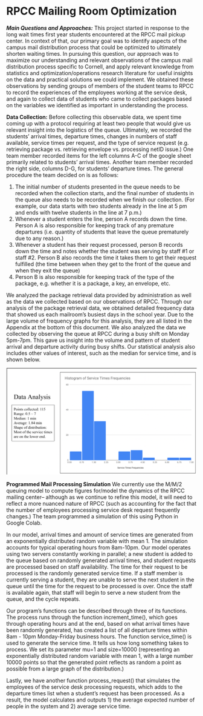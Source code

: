 # RPCC Mailing Room Optimization

***Main Questions and Approaches:***
This project started in response to the long wait times first year students encountered at the RPCC mail pickup center. In context of that, our primary goal was to identify aspects of the campus mail distribution process that could be optimized to ultimately shorten waiting times. In pursuing this question, our approach was to maximize our understanding and relevant observations of the campus mail distribution process specific to Cornell, and apply relevant knowledge from statistics and optimization/operations research literature for useful insights on the data and practical solutions we could implement. We obtained these observations by sending groups of members of the student teams to RPCC to record the experiences of the employees working at the service desk, and again to collect data of students who came to collect packages based on the variables we identified as important in understanding the process.

**Data Collection:**
Before collecting this observable data, we spent time coming up with a protocol requiring at least two people that would give us relevant insight into the logistics of the queue. Ultimately, we recorded the students’ arrival times, departure times, changes in numbers of staff available, service times per request, and the type of service request (e.g. retrieving package vs. retrieving envelope vs. processing netID issue.) One team member recorded items for the left columns A-C of the google sheet primarily related to students’ arrival times. Another team member recorded the right side, columns D-G, for students’ departure times.
The general procedure the team decided on is as follows:
1. The initial number of students presented in the queue needs to be recorded when
the collection starts, and the final number of students in the queue also needs to be recorded when we finish our collection. (For example, our data starts with two students already in the line at 5 pm and ends with twelve students in the line at 7 p.m.)
2. Whenever a student enters the line, person A records down the time. Person A is also responsible for keeping track of any premature departures (i.e. quantity of students that leave the queue prematurely due to any reason.)
3. Whenever a student has their request processed, person B records down the time and notes whether the student was serving by staff #1 or staff #2. Person B also records the time it takes them to get their request fulfilled (the time between when they get to the front of the queue and when they exit the queue)
4. Person B is also responsible for keeping track of the type of the package, e.g. whether it is a package, a key, an envelope, etc.

We analyzed the package retrieval data provided by administration as well as the data we collected based on our observations of RPCC. Through our analysis of the package retrieval data, we obtained detailed frequency data that showed us each mailroom’s busiest days in the school year. Due to the large volume of frequency graphs for this analysis, they are all listed in the Appendix at the bottom of this document.
We also analyzed the data we collected by observing the queue at RPCC during a busy shift on Monday 5pm-7pm. This gave us insight into the volume and pattern of student arrival and departure activity during busy shifts. Our statistical analysis also includes other values of interest, such as the median for service time, and is shown below.

![Availity Research Poster](Histogram.png)

**Programmed Mail Processing Simulation**
We currently use the M/M/2 queuing model to compute figures for/model the dynamics of the RPCC mailing center– although as we continue to refine this model, it will need to reflect a more nuanced nature of RPCC (such as accounting for the fact that the number of employees processing service desk request frequently changes.) The team programmed a simulation of this using Python in Google Colab.

In our model, arrival times and amount of service times are generated from an exponentially distributed random variable with mean 1. The simulation accounts for typical operating hours from 8am-10pm. Our model operates using two servers constantly working in parallel; a new student is added to the queue based on randomly generated arrival times, and student requests are processed based on staff availability. The time for their request to be processed is the randomly generated service time. If a staff member is currently serving a student, they are unable to serve the next student in the queue until the time for the request to be processed is over. Once the staff is available again, that staff will begin to serve a new student from the queue, and the cycle repeats.

Our program’s functions can be described through three of its functions. The process runs through the function increment_time(), which goes through operating hours and at the end, based on what arrival times have been randomly generated, has created a list of all departure times within 8am - 10pm Monday-Friday business hours. The function service_time() is used to generate the service time. It tells us how long something takes to process. We set its parameter mu=1 and size=10000 (representing an exponentially distributed random variable with mean 1, with a large number 10000 points so that the generated point reflects as random a point as possible from a large graph of the distribution.)

Lastly, we have another function process_request() that simulates the employees of the service desk processing requests, which adds to the departure times list when a student’s request has been processed. As a result, the model calculates and outputs 1) the average expected number of people in the system and 2) average service time.
